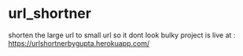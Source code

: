 # url_shortner
shorten the large url to small url so it dont look bulky
project is live at : https://urlshortnerbygupta.herokuapp.com/
